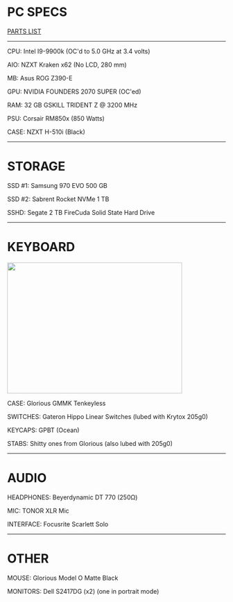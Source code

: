 # PC SPECS

<a href="https://ca.pcpartpicker.com/list/ydmckX">PARTS LIST</a>

---------------------------------------------------------------------------------------------------------------------------------------------------------------------------------

CPU: Intel I9-9900k (OC'd to 5.0 GHz at 3.4 volts)


AIO: NZXT Kraken x62 (No LCD, 280 mm)


MB: Asus ROG Z390-E


GPU: NVIDIA FOUNDERS 2070 SUPER (OC'ed)


RAM: 32 GB GSKILL TRIDENT Z @ 3200 MHz


PSU: Corsair RM850x (850 Watts)


CASE: NZXT H-510i (Black)

---------------------------------------------------------------------------------------------------------------------------------------------------------------------------------

# STORAGE

SSD #1: Samsung 970 EVO 500 GB


SSD #2: Sabrent Rocket NVMe 1 TB


SSHD: Segate 2 TB FireCuda Solid State Hard Drive

---------------------------------------------------------------------------------------------------------------------------------------------------------------------------------
# KEYBOARD

<img src="https://github.com/DarkVyprFiles/darkvyprfiles.github.io/blob/main/i/keyboard.jpg?raw=true" width="403.2" height="302.4" />


CASE: Glorious GMMK Tenkeyless


SWITCHES: Gateron Hippo Linear Switches (lubed with Krytox 205g0)


KEYCAPS: GPBT (Ocean)


STABS: Shitty ones from Glorious (also lubed with 205g0)

---------------------------------------------------------------------------------------------------------------------------------------------------------------------------------
# AUDIO

HEADPHONES: Beyerdynamic DT 770 (250Ω)


MIC: TONOR XLR Mic


INTERFACE: Focusrite Scarlett Solo

---------------------------------------------------------------------------------------------------------------------------------------------------------------------------------
# OTHER

MOUSE: Glorious Model O Matte Black


MONITORS: Dell S2417DG (x2) (one in portrait mode)
